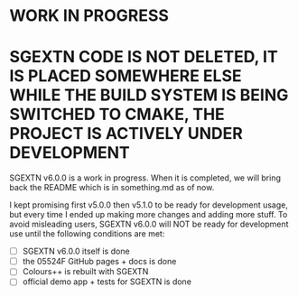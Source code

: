 # WORK IN PROGRESS

# SGEXTN CODE IS NOT DELETED, IT IS PLACED SOMEWHERE ELSE WHILE THE BUILD SYSTEM IS BEING SWITCHED TO CMAKE, THE PROJECT IS ACTIVELY UNDER DEVELOPMENT

SGEXTN v6.0.0 is a work in progress. When it is completed, we will bring back the README which is in something.md as of now.

I kept promising first v5.0.0 then v5.1.0 to be ready for development usage, but every time I ended up making more changes and adding more stuff. To avoid misleading users, SGEXTN v6.0.0 will NOT be ready for development use until the following conditions are met:
- [ ] SGEXTN v6.0.0 itself is done
- [ ] the 05524F GitHub pages + docs is done
- [ ] Colours++ is rebuilt with SGEXTN
- [ ] official demo app + tests for SGEXTN is done
